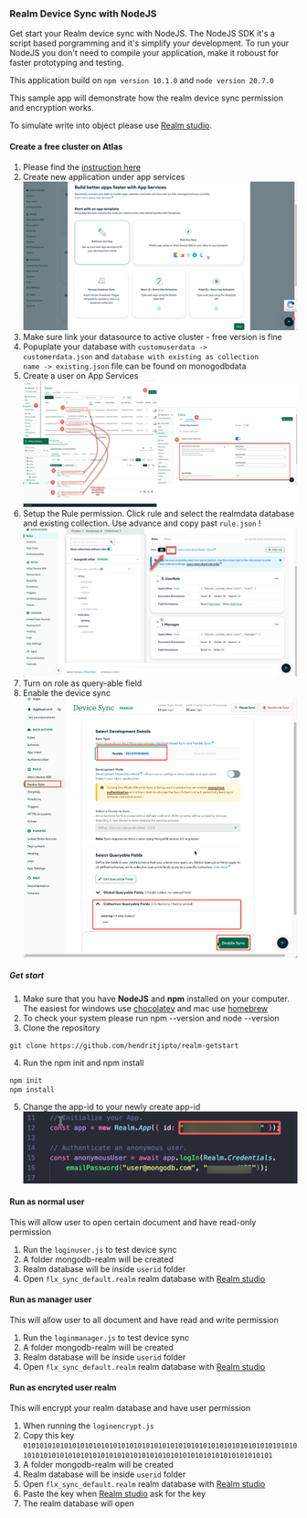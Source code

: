 ### Realm Device Sync with NodeJS

Get start your Realm device sync with NodeJS. The NodeJS SDK it's a script based porgramming and it's simplify your development. To run your NodeJS you don't need to compile your application, make it roboust for faster prototyping and testing.

This application build on <code>npm version 10.1.0</code> and <code>node version 20.7.0</code>

This sample app will demonstrate how the realm device sync permission and encryption works.

To simulate write into object please use [Realm studio](https://www.mongodb.com/docs/realm/studio/install/).

#### Create a free cluster on Atlas

1. Please find the [instruction here](https://www.mongodb.com/docs/atlas/tutorial/deploy-free-tier-cluster/)
2. Create new application under app services
   ![createapp-new](/assets/createapp-new.png)
3. Make sure link your datasource to active cluster - free version is fine
4. Popuplate your database with <code>customuserdata -> customerdata.json</code> and <code>database with existing as collection name -> existing.json</code> file can be found on monogodbdata
5. Create a user on App Services
   ![create-user](/assets/create-user.png)
6. Setup the Rule permission. Click rule and select the realmdata database and existing collection. Use advance and copy past <code>rule.json</code> !
   ![rule2](/assets/rule2.png)
7. Turn on role as query-able field
8. Enable the device sync
   ![enablesync](/assets/enablesync.png)

##### Get start

1. Make sure that you have <b>NodeJS</b> and <b>npm</b> installed on your computer. The easiest for windows use [chocolatey](https://chocolatey.org/) and mac use [homebrew](https://brew.sh/)
2. To check your system please run npm --version and node --version
3. Clone the repository

```shell
git clone https://github.com/hendritjipto/realm-getstart
```

4. Run the npm init and npm install

```shell
npm init
npm install
```

5. Change the app-id to your newly create app-id
   ![changeappid](/assets/changeappid_mhfezuh1w.png)

#### Run as normal user

This will allow user to open certain document and have read-only permission

1. Run the <code>loginuser.js</code> to test device sync
2. A folder mongodb-realm will be created
3. Realm database will be inside <code>userid</code> folder
4. Open <code>flx_sync_default.realm</code> realm database with [Realm studio](https://www.mongodb.com/docs/realm/studio/install/)

#### Run as manager user

This will allow user to all document and have read and write permission

1. Run the <code>loginmanager.js</code> to test device sync
2. A folder mongodb-realm will be created
3. Realm database will be inside <code>userid</code> folder
4. Open <code>flx_sync_default.realm</code> realm database with [Realm studio](https://www.mongodb.com/docs/realm/studio/install/)

#### Run as encryted user realm

This will encrypt your realm database and have user permission

1. When running the <code>loginencrypt.js</code>
2. Copy this key <code>01010101010101010101010101010101010101010101010101010101010101010101010101010101010101010101010101010101010101010101010101010101</code>
3. A folder mongodb-realm will be created
4. Realm database will be inside <code>userid</code> folder
5. Open <code>flx_sync_default.realm</code> realm database with [Realm studio](https://www.mongodb.com/docs/realm/studio/install/)
6. Paste the key when [Realm studio](https://www.mongodb.com/docs/realm/studio/install/) ask for the key
7. The realm database will open
